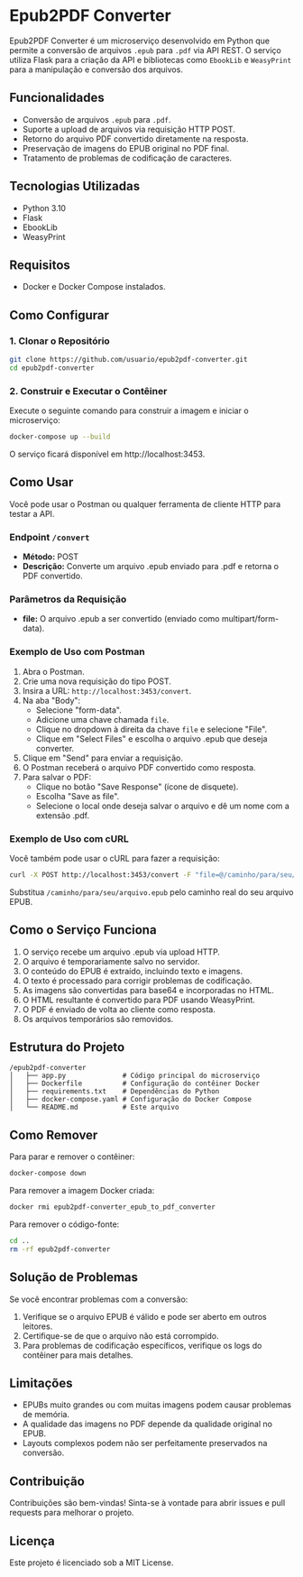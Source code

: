# Epub2PDF Converter

Epub2PDF Converter é um microserviço desenvolvido em Python que permite a conversão de arquivos `.epub` para `.pdf` via API REST. O serviço utiliza Flask para a criação da API e bibliotecas como `EbookLib` e `WeasyPrint` para a manipulação e conversão dos arquivos.

## Funcionalidades

- Conversão de arquivos `.epub` para `.pdf`.
- Suporte a upload de arquivos via requisição HTTP POST.
- Retorno do arquivo PDF convertido diretamente na resposta.
- Preservação de imagens do EPUB original no PDF final.
- Tratamento de problemas de codificação de caracteres.

## Tecnologias Utilizadas

- Python 3.10
- Flask
- EbookLib
- WeasyPrint

## Requisitos

- Docker e Docker Compose instalados.

## Como Configurar

### 1. Clonar o Repositório

```bash
git clone https://github.com/usuario/epub2pdf-converter.git
cd epub2pdf-converter
```

### 2. Construir e Executar o Contêiner

Execute o seguinte comando para construir a imagem e iniciar o microserviço:

```bash
docker-compose up --build
```

O serviço ficará disponível em http://localhost:3453.

## Como Usar

Você pode usar o Postman ou qualquer ferramenta de cliente HTTP para testar a API.

### Endpoint `/convert`

- **Método:** POST
- **Descrição:** Converte um arquivo .epub enviado para .pdf e retorna o PDF convertido.

### Parâmetros da Requisição

- **file:** O arquivo .epub a ser convertido (enviado como multipart/form-data).

### Exemplo de Uso com Postman

1. Abra o Postman.
2. Crie uma nova requisição do tipo POST.
3. Insira a URL: `http://localhost:3453/convert`.
4. Na aba "Body":
   - Selecione "form-data".
   - Adicione uma chave chamada `file`.
   - Clique no dropdown à direita da chave `file` e selecione "File".
   - Clique em "Select Files" e escolha o arquivo .epub que deseja converter.
5. Clique em "Send" para enviar a requisição.
6. O Postman receberá o arquivo PDF convertido como resposta.
7. Para salvar o PDF:
   - Clique no botão "Save Response" (ícone de disquete).
   - Escolha "Save as file".
   - Selecione o local onde deseja salvar o arquivo e dê um nome com a extensão .pdf.

### Exemplo de Uso com cURL

Você também pode usar o cURL para fazer a requisição:

```bash
curl -X POST http://localhost:3453/convert -F "file=@/caminho/para/seu/arquivo.epub" --output converted.pdf
```

Substitua `/caminho/para/seu/arquivo.epub` pelo caminho real do seu arquivo EPUB.

## Como o Serviço Funciona

1. O serviço recebe um arquivo .epub via upload HTTP.
2. O arquivo é temporariamente salvo no servidor.
3. O conteúdo do EPUB é extraído, incluindo texto e imagens.
4. O texto é processado para corrigir problemas de codificação.
5. As imagens são convertidas para base64 e incorporadas no HTML.
6. O HTML resultante é convertido para PDF usando WeasyPrint.
7. O PDF é enviado de volta ao cliente como resposta.
8. Os arquivos temporários são removidos.

## Estrutura do Projeto

```
/epub2pdf-converter
│   ├── app.py              # Código principal do microserviço
│   ├── Dockerfile          # Configuração do contêiner Docker
│   ├── requirements.txt    # Dependências do Python
│   ├── docker-compose.yaml # Configuração do Docker Compose
│   └── README.md           # Este arquivo
```

## Como Remover

Para parar e remover o contêiner:

```bash
docker-compose down
```

Para remover a imagem Docker criada:

```bash
docker rmi epub2pdf-converter_epub_to_pdf_converter
```

Para remover o código-fonte:

```bash
cd ..
rm -rf epub2pdf-converter
```

## Solução de Problemas

Se você encontrar problemas com a conversão:

1. Verifique se o arquivo EPUB é válido e pode ser aberto em outros leitores.
2. Certifique-se de que o arquivo não está corrompido.
3. Para problemas de codificação específicos, verifique os logs do contêiner para mais detalhes.

## Limitações

- EPUBs muito grandes ou com muitas imagens podem causar problemas de memória.
- A qualidade das imagens no PDF depende da qualidade original no EPUB.
- Layouts complexos podem não ser perfeitamente preservados na conversão.

## Contribuição

Contribuições são bem-vindas! Sinta-se à vontade para abrir issues e pull requests para melhorar o projeto.

## Licença

Este projeto é licenciado sob a MIT License.
